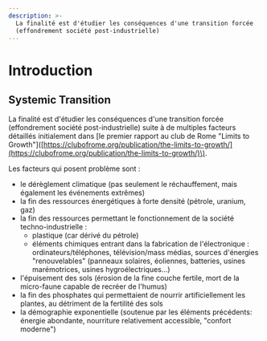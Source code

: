 ```yaml
---
description: >-
  La finalité est d'étudier les conséquences d'une transition forcée
  (effondrement société post-industrielle)
---
```


# Introduction

## Systemic Transition

La finalité est d'étudier les conséquences d'une transition forcée \(effondrement société post-industrielle\) suite à de multiples facteurs détaillés initialement dans \[le premier rapport au club de Rome "Limits to Growth"\]\([https://clubofrome.org/publication/the-limits-to-growth/](https://clubofrome.org/publication/the-limits-to-growth/)\). 

Les facteurs qui posent problème sont :

* le dérèglement climatique \(pas seulement le réchauffement, mais également les événements extrêmes\)
* la fin des ressources énergétiques à forte densité \(pétrole, uranium, gaz\)
* la fin des ressources permettant le fonctionnement de la société techno-industrielle :
  * plastique \(car dérivé du pétrole\)
  * éléments chimiques entrant dans la fabrication de l'électronique : ordinateurs/téléphones, télévision/mass médias, sources d'énergies "renouvelables" \(panneaux solaires, éoliennes, batteries, usines marémotrices, usines hygroélectriques...\)
* l'épuisement des sols \(érosion de la fine couche fertile, mort de la micro-faune capable de recréer de l'humus\)
* la fin des phosphates qui permettaient de nourrir artificiellement les plantes, au détriment de la fertilité des sols
* la démographie exponentielle \(soutenue par les éléments précédents: énergie abondante, nourriture relativement accessible, "confort moderne"\)



